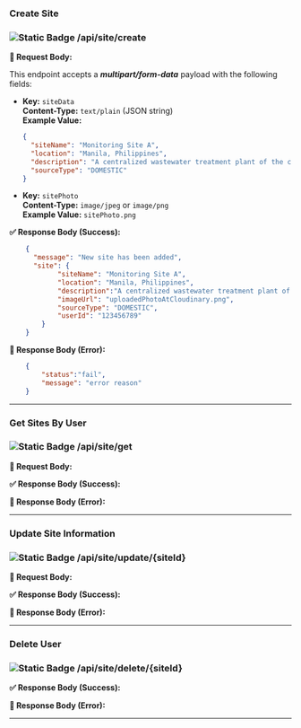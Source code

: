 ### **Create Site**

### ![Static Badge](https://img.shields.io/badge/POST-%23F0E442?style=flat&logoColor=%23111000) /api/site/create

**📝 Request Body:**

This endpoint accepts a _**multipart/form-data**_ payload with the following fields:

- **Key:** `siteData`  
  **Content-Type:** `text/plain` (JSON string)  
  **Example Value:**

  ```json
  {
    "siteName": "Monitoring Site A",
    "location": "Manila, Philippines",
    "description": "A centralized wastewater treatment plant of the city",
    "sourceType": "DOMESTIC"
  }
  ```

- **Key:** `sitePhoto`  
  **Content-Type:** `image/jpeg` or `image/png`  
  **Example Value:** `sitePhoto.png`


**✅ Response Body (Success):**

```json
    {
      "message": "New site has been added",
      "site": {
            "siteName": "Monitoring Site A",
            "location": "Manila, Philippines",
            "description":"A centralized wastewater treatment plant of the city",
            "imageUrl": "uploadedPhotoAtCloudinary.png",
            "sourceType": "DOMESTIC",
            "userId": "123456789"
        }
    }
```

**🚫 Response Body (Error):**

```json
    {
        "status":"fail",
        "message": "error reason"
    }
```

--- 
### **Get Sites By User**

### ![Static Badge](https://img.shields.io/badge/GET-%23009E73?style=flat&logoColor=%23111000) /api/site/get 

**📝 Request Body:**

**✅ Response Body (Success):**

**🚫 Response Body (Error):**

--- 

### **Update Site Information**

### ![Static Badge](https://img.shields.io/badge/PUT-%23785EF0?style=flat-square&logoColor=%23111000) /api/site/update/{siteId}


**📝 Request Body:**

**✅ Response Body (Success):**

**🚫 Response Body (Error):**

--- 

### **Delete User**

###  ![Static Badge](https://img.shields.io/badge/DELETE-%23CE0E2B?style=flat&logoColor=%23111000) /api/site/delete/{siteId}


**✅ Response Body (Success):**

**🚫 Response Body (Error):**

---